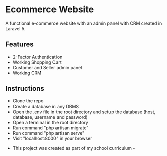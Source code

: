 # Ecommerce Website
A functional e-commerce website with an admin panel with CRM created in Laravel 5.

## Features
* 2-Factor Authentication
* Working Shopping Cart
* Customer and Seller admin panel
* Working CRM

## Instructions
* Clone the repo
* Create a database in any DBMS
* Open the .env file in the root directory and setup the database (host, database, username and password)
* Open a terminal in the root directory
* Run command "php artisan migrate"
* Run command "php artisan serve"
* Visit "localhost:8000" in your browser

- This project was created as part of my school curriculum -
